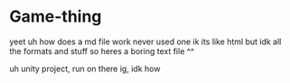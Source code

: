 # Game-thing
yeet
uh how does a md file work
never used one
ik its like html
but idk all the formats and stuff
so heres a boring text file ^^

uh
unity project, run on there ig, idk how
